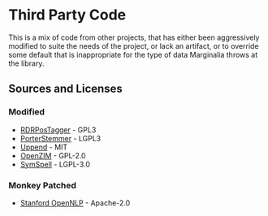 # Third Party Code

This is a mix of code from other projects, that has either been aggressively modified to suite the needs of the project,
or lack an artifact, or to override some default that is inappropriate for the type of data Marginalia throws at the library.

## Sources and Licenses

### Modified
* [RDRPosTagger](rdrpostagger/) - GPL3
* [PorterStemmer](porterstemmer/) - LGPL3
* [Uppend](uppend/) - MIT
* [OpenZIM](openzim/) - GPL-2.0
* [SymSpell](symspell/) - LGPL-3.0

### Monkey Patched
* [Stanford OpenNLP](monkey-patch-opennlp/) - Apache-2.0
